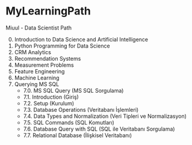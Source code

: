 # MyLearningPath
Miuul - Data Scientist Path

0. Introduction to Data Science and Artificial Intelligence
1. Python Programming for Data Science
2. CRM Analytics
3. Recommendation Systems
4. Measurement Problems
5. Feature Engineering
6. Machine Learning
7. Querying MS SQL
   - 7.0. MS SQL Query (MS SQL Sorgulama)
   - 7.1. Introduction (Giriş)
   - 7.2. Setup (Kurulum)
   - 7.3. Database Operations (Veritabanı İşlemleri)
   - 7.4. Data Types and Normalization (Veri Tipleri ve Normalizasyon)
   - 7.5. SQL Commands (SQL Komutları)
   - 7.6. Database Query with SQL (SQL ile Veritabanı Sorgulama)
   - 7.7. Relational Database (İlişkisel Veritabanı)
